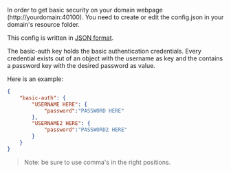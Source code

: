 In order to get basic security on your domain webpage (http://yourdomain:40100). You need to create or edit the config.json in your domain's resource folder.

This config is written in [JSON format](http://en.wikipedia.org/wiki/JSON).

The basic-auth key holds the basic authentication credentials. Every credential exists out of an object with the username as key and the contains a password key with the desired password as value.

Here is an example:
```json
{
    "basic-auth": {
        "USERNAME HERE": {
            "password":"PASSWORD HERE"
        },
        "USERNAME2 HERE": {
            "password":"PASSWORD2 HERE"
        }
    }
}
```

> Note: be sure to use comma's in the right positions.